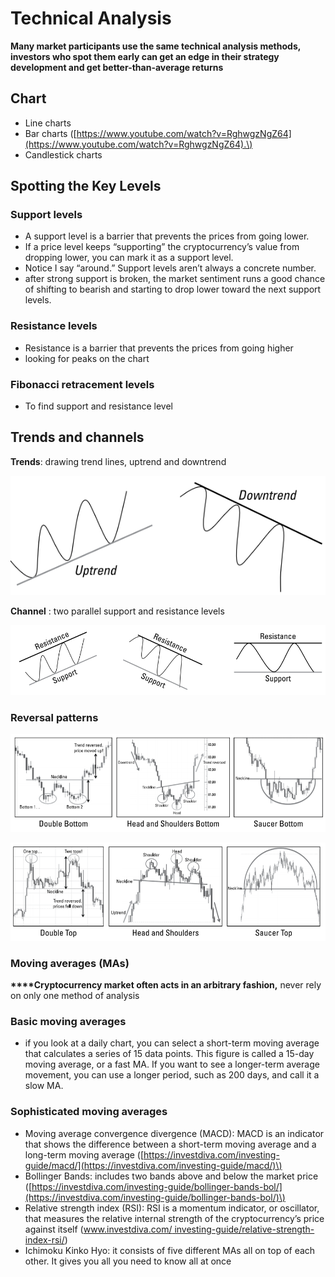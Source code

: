 # Technical Analysis

**Many market participants use the same technical analysis methods, investors who spot them early can get an edge in their strategy development and get better-than-average returns**

## Chart

* Line charts
* Bar charts \([https://www.youtube.com/watch?v=RghwgzNgZ64](https://www.youtube.com/watch?v=RghwgzNgZ64).\)
* Candlestick charts

## Spotting the Key Levels

### Support levels

* A support level is a barrier that prevents the prices from going lower.
* If a price level keeps “supporting” the cryptocurrency’s value from dropping lower, you can mark it as a support level.
* Notice I say “around.” Support levels aren’t always a concrete number.
* after strong support is broken, the market sentiment runs a good chance of shifting to bearish and starting to drop lower toward the next support levels.

### Resistance levels

* Resistance is a barrier that prevents the prices from going higher
* looking for peaks on the chart

### Fibonacci retracement levels

* To find support and resistance level

## Trends and channels

**Trends**: drawing trend lines, uptrend and downtrend

![Trends](../.gitbook/assets/image%20%284%29.png)

**Channel** : two parallel support and resistance levels

![Channel ](../.gitbook/assets/image%20%283%29.png)

### Reversal patterns

![Bullish reversal patterns](../.gitbook/assets/image%20%281%29.png)

![Bearish reversal patterns](../.gitbook/assets/image%20%282%29.png)





























### Moving averages \(MAs\)

**\*\*\*\*Cryptocurrency market often acts in an arbitrary fashion,** never rely on only one method of analysis

### Basic moving averages

* if you look at a daily chart, you can select a short-term moving average that calculates a series of 15 data points. This figure is called a 15-day moving average, or a fast MA. If you want to see a longer-term average movement, you can use a longer period, such as 200 days, and call it a slow MA.

### Sophisticated moving averages

* Moving average convergence divergence \(MACD\): MACD is an indicator that shows the difference between a short-term moving average and a long-term moving average \([https://investdiva.com/investing-guide/macd/](https://investdiva.com/investing-guide/macd/)\)
* Bollinger Bands: includes two bands above and below the market price \([https://investdiva.com/investing-guide/bollinger-bands-bol/](https://investdiva.com/investing-guide/bollinger-bands-bol/)\)
* Relative strength index \(RSI\): RSI is a momentum indicator, or oscillator, that measures the relative internal strength of the cryptocurrency’s price against itself \([www.investdiva.com/ investing-guide/relative-strength-index-rsi/](../prepare-of-investment/diversification-in-cryptocurrencies.md)\)
* Ichimoku Kinko Hyo: it consists of five different MAs all on top of each other. It gives you all you need to know all at once

